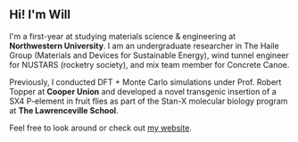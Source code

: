 ## Hi! I'm Will

I'm a first-year at studying materials science & engineering at **Northwestern University**. I am an undergraduate researcher in The Haile Group (Materials and Devices for Sustainable Energy), wind tunnel engineer for NUSTARS (rocketry society), and mix team member for Concrete Canoe.

Previously, I conducted DFT + Monte Carlo simulations under Prof. Robert Topper at **Cooper Union** and developed a novel transgenic insertion of a SX4 P-element in fruit flies as part of the Stan-X molecular biology program at **The Lawrenceville School**.

Feel free to look around or check out [my website](https://wwang.me).
